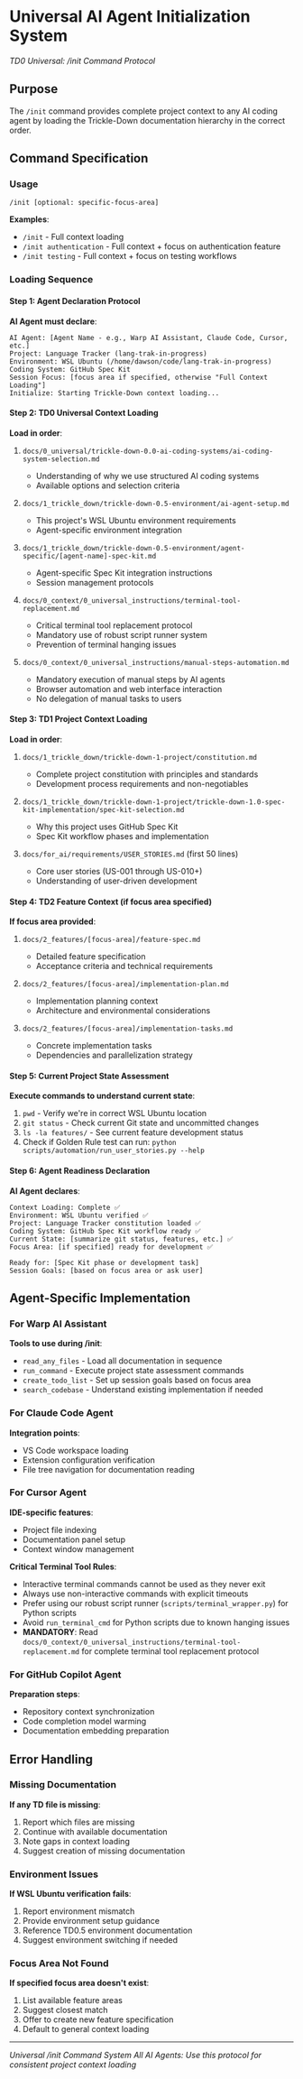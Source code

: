# Universal AI Agent Initialization System
*TD0 Universal: /init Command Protocol*

## Purpose
The `/init` command provides complete project context to any AI coding agent by loading the Trickle-Down documentation hierarchy in the correct order.

## Command Specification

### Usage
```
/init [optional: specific-focus-area]
```

**Examples**:
- `/init` - Full context loading
- `/init authentication` - Full context + focus on authentication feature
- `/init testing` - Full context + focus on testing workflows

### Loading Sequence

#### Step 1: Agent Declaration Protocol
**AI Agent must declare**:
```
AI Agent: [Agent Name - e.g., Warp AI Assistant, Claude Code, Cursor, etc.]
Project: Language Tracker (lang-trak-in-progress)
Environment: WSL Ubuntu (/home/dawson/code/lang-trak-in-progress)
Coding System: GitHub Spec Kit
Session Focus: [focus area if specified, otherwise "Full Context Loading"]
Initialize: Starting Trickle-Down context loading...
```

#### Step 2: TD0 Universal Context Loading
**Load in order**:
1. `docs/0_universal/trickle-down-0.0-ai-coding-systems/ai-coding-system-selection.md`
   - Understanding of why we use structured AI coding systems
   - Available options and selection criteria

2. `docs/1_trickle_down/trickle-down-0.5-environment/ai-agent-setup.md`
   - This project's WSL Ubuntu environment requirements
   - Agent-specific environment integration

3. `docs/1_trickle_down/trickle-down-0.5-environment/agent-specific/[agent-name]-spec-kit.md`
   - Agent-specific Spec Kit integration instructions
   - Session management protocols

4. `docs/0_context/0_universal_instructions/terminal-tool-replacement.md`
   - Critical terminal tool replacement protocol
   - Mandatory use of robust script runner system
   - Prevention of terminal hanging issues

5. `docs/0_context/0_universal_instructions/manual-steps-automation.md`
   - Mandatory execution of manual steps by AI agents
   - Browser automation and web interface interaction
   - No delegation of manual tasks to users

#### Step 3: TD1 Project Context Loading
**Load in order**:
1. `docs/1_trickle_down/trickle-down-1-project/constitution.md`
   - Complete project constitution with principles and standards
   - Development process requirements and non-negotiables

2. `docs/1_trickle_down/trickle-down-1-project/trickle-down-1.0-spec-kit-implementation/spec-kit-selection.md`
   - Why this project uses GitHub Spec Kit
   - Spec Kit workflow phases and implementation

3. `docs/for_ai/requirements/USER_STORIES.md` (first 50 lines)
   - Core user stories (US-001 through US-010+)
   - Understanding of user-driven development

#### Step 4: TD2 Feature Context (if focus area specified)
**If focus area provided**:
1. `docs/2_features/[focus-area]/feature-spec.md`
   - Detailed feature specification
   - Acceptance criteria and technical requirements

2. `docs/2_features/[focus-area]/implementation-plan.md` 
   - Implementation planning context
   - Architecture and environmental considerations

3. `docs/2_features/[focus-area]/implementation-tasks.md`
   - Concrete implementation tasks
   - Dependencies and parallelization strategy

#### Step 5: Current Project State Assessment
**Execute commands to understand current state**:
1. `pwd` - Verify we're in correct WSL Ubuntu location
2. `git status` - Check current Git state and uncommitted changes  
3. `ls -la features/` - See current feature development status
4. Check if Golden Rule test can run: `python scripts/automation/run_user_stories.py --help`

#### Step 6: Agent Readiness Declaration
**AI Agent declares**:
```
Context Loading: Complete ✅
Environment: WSL Ubuntu verified ✅  
Project: Language Tracker constitution loaded ✅
Coding System: GitHub Spec Kit workflow ready ✅
Current State: [summarize git status, features, etc.] ✅
Focus Area: [if specified] ready for development ✅

Ready for: [Spec Kit phase or development task]
Session Goals: [based on focus area or ask user]
```

## Agent-Specific Implementation

### For Warp AI Assistant
**Tools to use during /init**:
- `read_any_files` - Load all documentation in sequence
- `run_command` - Execute project state assessment commands
- `create_todo_list` - Set up session goals based on focus area
- `search_codebase` - Understand existing implementation if needed

### For Claude Code Agent  
**Integration points**:
- VS Code workspace loading
- Extension configuration verification
- File tree navigation for documentation reading

### For Cursor Agent
**IDE-specific features**:
- Project file indexing
- Documentation panel setup
- Context window management

**Critical Terminal Tool Rules**:
- Interactive terminal commands cannot be used as they never exit
- Always use non-interactive commands with explicit timeouts
- Prefer using our robust script runner (`scripts/terminal_wrapper.py`) for Python scripts
- Avoid `run_terminal_cmd` for Python scripts due to known hanging issues
- **MANDATORY**: Read `docs/0_context/0_universal_instructions/terminal-tool-replacement.md` for complete terminal tool replacement protocol

### For GitHub Copilot Agent
**Preparation steps**:
- Repository context synchronization
- Code completion model warming
- Documentation embedding preparation

## Error Handling

### Missing Documentation
**If any TD file is missing**:
1. Report which files are missing
2. Continue with available documentation
3. Note gaps in context loading
4. Suggest creation of missing documentation

### Environment Issues
**If WSL Ubuntu verification fails**:
1. Report environment mismatch
2. Provide environment setup guidance  
3. Reference TD0.5 environment documentation
4. Suggest environment switching if needed

### Focus Area Not Found
**If specified focus area doesn't exist**:
1. List available feature areas
2. Suggest closest match
3. Offer to create new feature specification
4. Default to general context loading

---
*Universal /init Command System*
*All AI Agents: Use this protocol for consistent project context loading*
